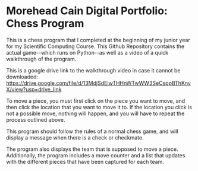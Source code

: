 # Morehead Cain Digital Portfolio: Chess Program

This is a chess program that I completed at the beginning of my junior year for my Scientific Computing Course. 
This Github Repository contains the actual game--which runs on Python--as well as a video of a quick walkthrough of the program.

This is a google drive link to the walkthrough video in case it cannot be downloaded:
https://drive.google.com/file/d/13MdjSdEIwTHHnWTwWW3SeCsppBThKnyX/view?usp=drive_link

To move a piece, you must first click on the piece you want to move, and then click the location that you want to move it to.
If the location you click is not a possible move, nothing will happen, and you will have to repeat the process outlined above.

This program should follow the rules of a normal chess game, and will display a message when there is a check or checkmate.

The program also displays the team that is supposed to move a piece. Additionally, the program includes a move counter and a list
that updates with the different pieces that have been captured for each team.

